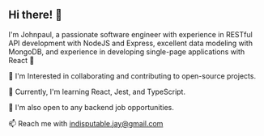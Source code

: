 ## Hi there! 👋

I'm Johnpaul, a passionate software engineer with experience in RESTful API development with NodeJS and Express, excellent data modeling with MongoDB, and experience in developing single-page applications with React 🤖

👀 I'm Interested in collaborating and contributing to open-source projects.

🌱 Currently, I'm learning React, Jest, and TypeScript.

💞️ I'm also open to any backend job opportunities.

📫 Reach me with indisputable.jay@gmail.com

<!---
debugger0x/debugger0x is a ✨ special ✨ repository because its `README.md` (this file) appears on your GitHub profile.
You can click the Preview link to take a look at your changes.
--->


